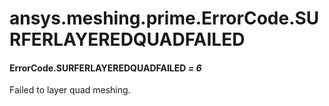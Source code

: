 # ansys.meshing.prime.ErrorCode.SURFERLAYEREDQUADFAILED

#### ErrorCode.SURFERLAYEREDQUADFAILED *= 6*

Failed to layer quad meshing.

<!-- !! processed by numpydoc !! -->
